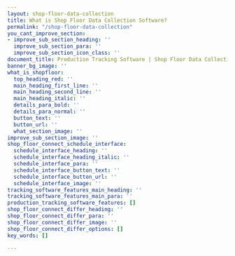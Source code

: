 ```yaml
---
layout: shop-floor-data-collection
title: What is Shop Floor Data Collection Software?
permalink: "/shop-floor-data-collection"
you_cant_improve_section:
- improve_sub_section_heading: ''
  improve_sub_section_para: ''
  improve_sub_section_icon_class: ''
document_title: Production Tracking Software | Shop Floor Data Collection System
banner_bg_image: ''
what_is_shopfloor:
  top_heading_red: ''
  main_heading_first_line: ''
  main_heading_second_line: ''
  main_heading_italic: ''
  details_para_bold: ''
  details_para_normal: ''
  button_text: ''
  button_url: ''
  what_section_image: ''
improve_sub_section_image: ''
shop_floor_connect_schedule_interface:
  schedule_interface_heading: ''
  schedule_interface_heading_italic: ''
  schedule_interface_para: ''
  schedule_interface_button_text: ''
  schedule_interface_button_url: ''
  schedule_interface_image: ''
tracking_software_features_main_heading: ''
tracking_software_features_main_para: ''
production_tracking_software_features: []
shop_floor_connect_differ_heading: ''
shop_floor_connect_differ_para: ''
shop_floor_connect_differ_image: ''
shop_floor_connect_differ_options: []
key_words: []

---
```

